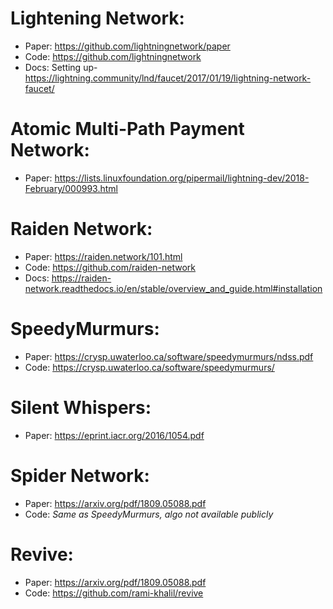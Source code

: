 # Lightening Network:
- Paper: https://github.com/lightningnetwork/paper
- Code: https://github.com/lightningnetwork
- Docs: Setting up- https://lightning.community/lnd/faucet/2017/01/19/lightning-network-faucet/

# Atomic Multi-Path Payment Network:
- Paper: https://lists.linuxfoundation.org/pipermail/lightning-dev/2018-February/000993.html

# Raiden Network:
- Paper: https://raiden.network/101.html
- Code: https://github.com/raiden-network
- Docs: https://raiden-network.readthedocs.io/en/stable/overview_and_guide.html#installation

# SpeedyMurmurs:
- Paper: https://crysp.uwaterloo.ca/software/speedymurmurs/ndss.pdf
- Code: https://crysp.uwaterloo.ca/software/speedymurmurs/

# Silent Whispers:
- Paper: https://eprint.iacr.org/2016/1054.pdf

# Spider Network:
- Paper: https://arxiv.org/pdf/1809.05088.pdf
- Code: *Same as SpeedyMurmurs, algo not available publicly*

# Revive:
- Paper: https://arxiv.org/pdf/1809.05088.pdf
- Code: https://github.com/rami-khalil/revive

